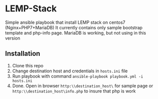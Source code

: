# LEMP-Stack

Simple ansible playbook that install LEMP stack on centos7 (Nginx+PHP7+MariaDB)
It currently contains only sample bootstrap template and php-info page. MariaDB is working, but not using in this version

## Installation

1. Clone this repo
2. Change destination host and credentials in `hosts.ini` file
3. Run playbook with command `ansible-playbook playbook.yml -i hosts.ini`
4. Done. Open in browser `http:\\destination_host\` for sample page or `http:\\destination_host\info.php` to insure that php is work
